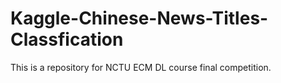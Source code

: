 # Kaggle-Chinese-News-Titles-Classfication
This is a repository for NCTU ECM DL course final competition.
